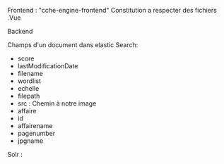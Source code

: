 Frontend : "cche-engine-frontend"
Constitution a respecter des fichiers .Vue

<script>
    Props
    Emits
    Store
    Variable
    Fonction
    Subscribe
    Appel de fonction
</script>

<template>
</template>

<style>
</style>


Backend 

Champs d'un document dans elastic Search:
- score
- lastModificationDate
- filename
- wordlist
- echelle
- filepath
- src : Chemin à notre image 
- affaire
- id
- affairename
- pagenumber
- jpgname



Solr :

